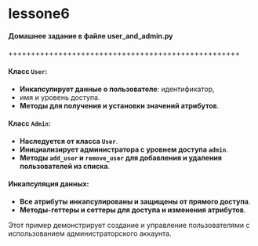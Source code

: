 # lessone6

 #### Домашнее задание в файле user_and_admin.py

+++++++++++++++++++++++++++++++++++++++++++++++++++
 
#### Класс `User`: 
* **Инкапсулирует данные о пользователе**: идентификатор, 
* имя и уровень доступа.
* **Методы для получения и установки значений атрибутов**. 
#### Класс `Admin`:
* **Наследуется от класса `User`**.
* **Инициализирует администратора с уровнем доступа `admin`**.
* **Методы `add_user` и `remove_user` для добавления и удаления пользователей из списка**. 
#### Инкапсуляция данных: 
* **Все атрибуты инкапсулированы и защищены от прямого доступа**. 
* **Методы-геттеры и сеттеры для доступа и изменения атрибутов**. 

Этот пример демонстрирует создание и управление пользователями
с использованием администраторского аккаунта.






